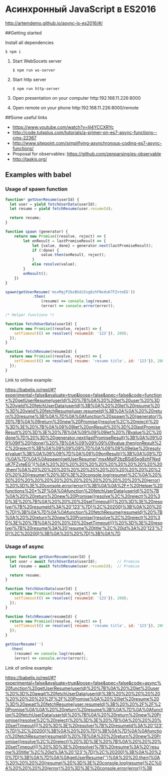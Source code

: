 # Асинхронный JavaScript в ES2016

http://artemdemo.github.io/async-js-es2016/#/

##Getting started

Install all dependencies

```
$ npm i
```

1. Start WebSocets server
   
   ```
   $ npm run ws-server
   ```

2. Start http server

   ```
   $ npm run http-server
   ```

3. Open presentation on your computer
   http:192.168.11.226:8000

4. Open remote on your phone
   http:192.168.11.226:8000/remote
   

##Some useful links

* https://www.youtube.com/watch?v=lil4YCCXRYc
* http://code.tutsplus.com/tutorials/a-primer-on-es7-async-functions--cms-22367
* http://www.sitepoint.com/simplifying-asynchronous-coding-es7-async-functions/
* Proposal for observables: https://github.com/zenparsing/es-observable
* http://taskjs.org/

## Examples with babel

### Usage of spawn function

```javascript
function* getUserResume(userId) {
  let user = yield fetchUserData(userId);
  let resume = yield fetchResume(user.resumeId);

  return resume;
}

function spawn (generator) {
    return new Promise((resolve, reject) => {
        let onResult = lastPromiseResult => {
            let {value, done} = generator.next(lastPromiseResult);
            if (!done) {
                value.then(onResult, reject);
            }
            else resolve(value);
        }
        onResult();
    })
}

spawn(getUserResume('msxMqjP2bzBSdi5sg8zhFNxduK7FZvteEG'))
            .then(
                (resume) => console.log(resume),
                (error) => console.error(error));

/* Helper functions */

function fetchUserData(userId) {
  return new Promise((resolve, reject) => {
    setTimeout(() => resolve({ resumeId: '123'}), 200);
  });
}

function fetchResume(resumeId) {
  return new Promise((resolve, reject) => {
    setTimeout(() => resolve({ resume: 'resume title', id: '123'}), 200);
  });
}
```

Link to online example:

https://babeljs.io/repl/#?experimental=false&evaluate=true&loose=false&spec=false&code=function*%20getUserResume(userId)%20%7B%0A%20%20let%20user%20%3D%20yield%20fetchUserData(userId)%3B%0A%20%20let%20resume%20%3D%20yield%20fetchResume(user.resumeId)%3B%0A%0A%20%20return%20resume%3B%0A%7D%0A%0Afunction%20spawn%20(generator)%20%7B%0A%09return%20new%20Promise((resolve%2C%20reject)%20%3D%3E%20%7B%0A%09%09let%20onResult%20%3D%20lastPromiseResult%20%3D%3E%20%7B%0A%09%09%09let%20%7Bvalue%2C%20done%7D%20%3D%20generator.next(lastPromiseResult)%3B%0A%09%09%09if%20(!done)%20%7B%0A%09%09%09%09value.then(onResult%2C%20reject)%3B%0A%09%09%09%7D%0A%09%09%09else%20resolve(value)%3B%0A%09%09%7D%0A%09%09onResult()%3B%0A%09%7D)%0A%7D%0A%0Aspawn(getUserResume('msxMqjP2bzBSdi5sg8zhFNxduK7FZvteEG'))%0A%20%20%20%20%20%20%20%20%20%20%20%20.then(%0A%20%20%20%20%20%20%20%20%20%20%20%20%20%20%20%20(resume)%20%3D%3E%20console.log(resume)%2C%0A%20%20%20%20%20%20%20%20%20%20%20%20%20%20%20%20(error)%20%3D%3E%20console.error(error))%3B%0A%0A%2F*%20Helper%20functions%20*%2F%0A%0Afunction%20fetchUserData(userId)%20%7B%0A%20%20return%20new%20Promise((resolve%2C%20reject)%20%3D%3E%20%7B%0A%20%20%20%20setTimeout(()%20%3D%3E%20resolve(%7B%20resumeId%3A%20'123'%7D)%2C%20200)%3B%0A%20%20%7D)%3B%0A%7D%0A%0Afunction%20fetchResume(resumeId)%20%7B%0A%20%20return%20new%20Promise((resolve%2C%20reject)%20%3D%3E%20%7B%0A%20%20%20%20setTimeout(()%20%3D%3E%20resolve(%7B%20resume%3A%20'resume%20title'%2C%20id%3A%20'123'%7D)%2C%20200)%3B%0A%20%20%7D)%3B%0A%7D

### Usage of async

```javascript
async function getUserResume(userId) {
  let user = await fetchUserData(userId);         // Promise
  let resume = await fetchResume(user.resumeId);  // Promise

  return resume;
}

function fetchUserData(userId) {
  return new Promise((resolve, reject) => {
    setTimeout(() => resolve({ resumeId: '123'}), 200);
  });
}

function fetchResume(resumeId) {
  return new Promise((resolve, reject) => {
    setTimeout(() => resolve({ resume: 'resume title', id: '123'}), 200);
  });
}

getUserResume('')
  .then(
    (resume) => console.log(resume),
    (error) => console.error(error));
```

Link of online example:

https://babeljs.io/repl/#?experimental=false&evaluate=true&loose=false&spec=false&code=async%20function%20getUserResume(userId)%20%7B%0A%20%20let%20user%20%3D%20await%20fetchUserData(userId)%3B%20%20%20%20%20%20%20%20%20%2F%2F%20Promise%0A%20%20let%20resume%20%3D%20await%20fetchResume(user.resumeId)%3B%20%20%2F%2F%20Promise%0A%0A%20%20return%20resume%3B%0A%7D%0A%0Afunction%20fetchUserData(userId)%20%7B%0A%20%20return%20new%20Promise((resolve%2C%20reject)%20%3D%3E%20%7B%0A%20%20%20%20setTimeout(()%20%3D%3E%20resolve(%7B%20resumeId%3A%20'123'%7D)%2C%20200)%3B%0A%20%20%7D)%3B%0A%7D%0A%0Afunction%20fetchResume(resumeId)%20%7B%0A%20%20return%20new%20Promise((resolve%2C%20reject)%20%3D%3E%20%7B%0A%20%20%20%20setTimeout(()%20%3D%3E%20resolve(%7B%20resume%3A%20'resume%20title'%2C%20id%3A%20'123'%7D)%2C%20200)%3B%0A%20%20%7D)%3B%0A%7D%0A%0AgetUserResume('')%0A%20%20.then(%0A%20%20%20%20(resume)%20%3D%3E%20console.log(resume)%2C%0A%20%20%20%20(error)%20%3D%3E%20console.error(error))%3B